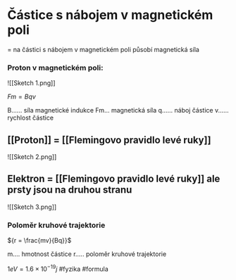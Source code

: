 # Částice s nábojem v magnetickém poli
= na částici s nábojem v magnetickém poli působí magnetická síla
### Proton v magnetickém poli:
![[Sketch 1.png]]

${Fm = Bqv}$

B...... síla magnetické indukce
Fm... magnetická síla
q...... náboj částice
v...... rychlost částice
## [[Proton]] = [[Flemingovo pravidlo levé ruky]]
![[Sketch 2.png]]
## Elektron = [[Flemingovo pravidlo levé ruky]] ale prsty jsou na druhou stranu
![[Sketch 3.png]]

### Poloměr kruhové trajektorie
${r = \frac{mv}{Bq}}$

m.... hmotnost částice
r..... poloměr kruhové trajektorie

${1eV = 1.6 × 10^{-19}j}$
#fyzika #formula 